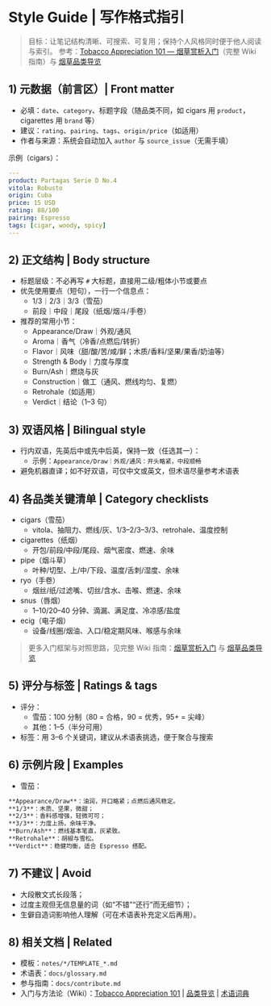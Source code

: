 # Style Guide | 写作格式指引

> 目标：让笔记结构清晰、可搜索、可复用；保持个人风格同时便于他人阅读与索引。
> 参考：[Tobacco Appreciation 101 — 烟草赏析入门](../wiki/Tobacco-Appreciation-101.md)（完整 Wiki 指南）与 [烟草品类导览](../wiki/Tobacco-Category-Guide.md)

## 1) 元数据（前言区）| Front matter
- 必填：`date`、`category`、标题字段（随品类不同，如 cigars 用 `product`，cigarettes 用 `brand` 等）
- 建议：`rating`、`pairing`、`tags`、`origin/price`（如适用）
- 作者与来源：系统会自动加入 `author` 与 `source_issue`（无需手填）

示例（cigars）：
```yaml
---
product: Partagas Serie D No.4
vitola: Robusto
origin: Cuba
price: 15 USD
rating: 88/100
pairing: Espresso
tags: [cigar, woody, spicy]
---
```

## 2) 正文结构 | Body structure
- 标题层级：不必再写 `#` 大标题，直接用二级/粗体小节或要点
- 优先使用要点（短句），一行一个信息点：
  - 1/3｜2/3｜3/3（雪茄）
  - 前段｜中段｜尾段（纸烟/烟斗/手卷）
- 推荐的常用小节：
  - Appearance/Draw｜外观/通风
  - Aroma｜香气（冷香/点燃后/转折）
  - Flavor｜风味（甜/酸/苦/咸/鲜；木质/香料/坚果/果香/奶油等）
  - Strength & Body｜力度与厚度
  - Burn/Ash｜燃烧与灰
  - Construction｜做工（通风、燃线均匀、复燃）
  - Retrohale（如适用）
  - Verdict｜结论（1–3 句）

## 3) 双语风格 | Bilingual style
- 行内双语，先英后中或先中后英，保持一致（任选其一）：
  - 示例：`Appearance/Draw｜外观/通风：开头略紧，中段顺畅`
- 避免机器直译；如不好双语，可仅中文或英文，但术语尽量参考术语表

## 4) 各品类关键清单 | Category checklists
- cigars（雪茄）
  - vitola、抽阻力、燃线/灰、1/3–2/3–3/3、retrohale、温度控制
- cigarettes（纸烟）
  - 开包/前段/中段/尾段、烟气密度、燃速、余味
- pipe（烟斗草）
  - 叶种/切型、上/中/下段、温度/舌刺/湿度、余味
- ryo（手卷）
  - 烟丝/纸/过滤嘴、切丝/含水、击喉、燃速、余味
- snus（唇烟）
  - 1–10/20–40 分钟、滴漏、满足度、冷凉感/盐度
- ecig（电子烟）
  - 设备/线圈/烟油、入口/稳定期风味、喉感与余味

> 更多入门框架与对照思路，见完整 Wiki 指南：[烟草赏析入门](../wiki/Tobacco-Appreciation-101.md) 与 [烟草品类导览](../wiki/Tobacco-Category-Guide.md)

## 5) 评分与标签 | Ratings & tags
- 评分：
  - 雪茄：100 分制（80 = 合格，90 = 优秀，95+ = 尖峰）
  - 其他：1–5（半分可用）
- 标签：用 3–6 个关键词，建议从术语表挑选，便于聚合与搜索

## 6) 示例片段 | Examples
- 雪茄：
```md
**Appearance/Draw**：油润，开口略紧；点燃后通风稳定。
**1/3**：木质、坚果，微甜；
**2/3**：香料感增强，轻微可可；
**3/3**：力度上扬，余味干净。
**Burn/Ash**：燃线基本笔直，灰紧致。
**Retrohale**：胡椒与雪松。
**Verdict**：稳健均衡，适合 Espresso 搭配。
```

## 7) 不建议 | Avoid
- 大段散文式长段落；
- 过度主观但无信息量的词（如“不错”“还行”而无细节）；
- 生僻自造词影响他人理解（可在术语表补充定义后再用）。

## 8) 相关文档 | Related
- 模板：`notes/*/TEMPLATE_*.md`
- 术语表：`docs/glossary.md`
- 参与指南：`docs/contribute.md`
- 入门与方法论（Wiki）：[Tobacco Appreciation 101](../wiki/Tobacco-Appreciation-101.md) | [品类导览](../wiki/Tobacco-Category-Guide.md) | [术语词典](../wiki/Terminology-Descriptors.md)
